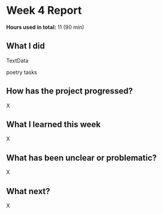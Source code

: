 # Week 4 Report

**Hours used in total:** 11 (90 min)

## What I did

TextData

poetry tasks

## How has the project progressed?

X

## What I learned this week

X

## What has been unclear or problematic?

X

## What next?

X
